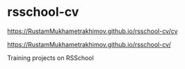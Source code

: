 # rsschool-cv

https://RustamMukhametrakhimov.github.io/rsschool-cv/cv

https://RustamMukhametrakhimov.github.io/rsschool-cv/

Training projects on RSSchool
